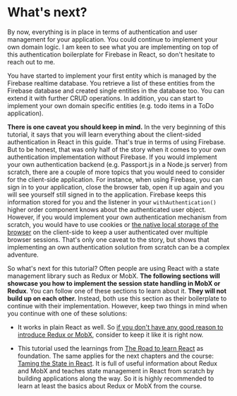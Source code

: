 # What's next?

By now, everything is in place in terms of authentication and user management for your application. You could continue to implement your own domain logic. I am keen to see what you are implementing on top of this authentication boilerplate for Firebase in React, so don't hesitate to reach out to me.

You have started to implement your first entity which is managed by the Firebase realtime database. You retrieve a list of these entities from the Firebase database and created single entities in the database too. You can extend it with further CRUD operations. In addition, you can start to implement your own domain specific entities (e.g. todo items in a ToDo application).

**There is one caveat you should keep in mind.** In the very beginning of this tutorial, it says that you will learn everything about the client-sided authentication in React in this guide. That's true in terms of using Firebase. But to be honest, that was only half of the story when it comes to your own authentication implementation without Firebase. If you would implement your own authentication backend (e.g. Passport.js in a Node.js server) from scratch, there are a couple of more topics that you would need to consider for the client-side application. For instance, when using Firebase, you can sign in to your application, close the browser tab, open it up again and you will see yourself still signed in to the application. Firebase keeps this information stored for you and the listener in your `withAuthentication()` higher order component knows about the authenticated user object. However, if you would implement your own authentication mechanism from scratch, you would have to use cookies or [the native local storage of the browser](https://www.robinwieruch.de/local-storage-react/) on the client-side to keep a user authenticated over multiple browser sessions. That's only one caveat to the story, but shows that implementing an own authentication solution from scratch can be a complex adventure.

So what's next for this tutorial? Often people are using React with a state management library such as Redux or MobX. **The following sections will showcase you how to implement the session state handling in MobX or Redux**. You can follow one of these sections to learn about it. **They will not build up on each other.** Instead, both use this section as their boilerplate to continue with their implementation. However, keep two things in mind when you continue with one of these solutions:

* It works in plain React as well. So [if you don't have any good reason to introduce Redux or MobX](https://www.robinwieruch.de/learn-react-before-using-redux/), consider to keep it like it is right now.

* This tutorial used the learnings from [The Road to learn React](https://www.robinwieruch.de/the-road-to-learn-react/) as foundation. The same applies for the next chapters and the course: [Taming the State in React](https://roadtoreact.com/course-details?courseId=TAMING_THE_STATE). It is full of useful information about Redux and MobX and teaches state management in React from scratch by building applications along the way. So it is highly recommended to learn at least the basics about Redux or MobX from the course.